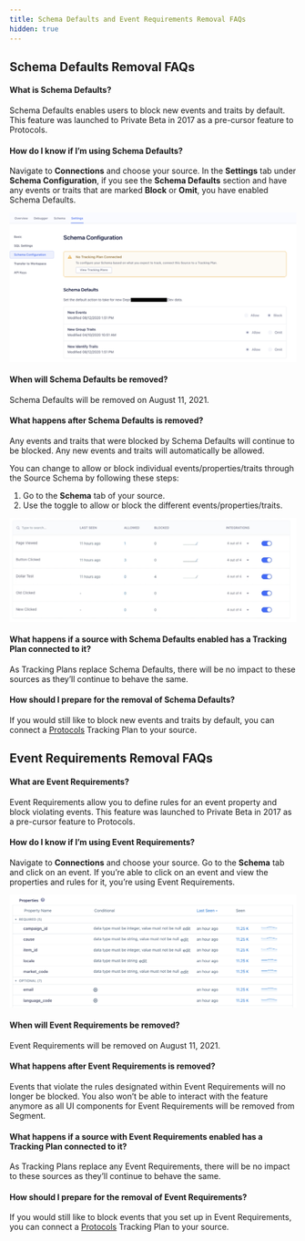 ```yaml
---
title: Schema Defaults and Event Requirements Removal FAQs
hidden: true
---
```


## Schema Defaults Removal FAQs

#### What is Schema Defaults?
Schema Defaults enables users to block new events and traits by default. This feature was launched to Private Beta in 2017 as a pre-cursor feature to Protocols.

#### How do I know if I’m using Schema Defaults?
Navigate to **Connections** and choose your source. In the **Settings** tab under **Schema Configuration**, if you see the **Schema Defaults** section and have any events or traits that are marked **Block** or **Omit**, you have enabled Schema Defaults.

![Schema Defaults](./images/schema-defaults-eol-1.png)

#### When will Schema Defaults be removed?
Schema Defaults will be removed on August 11, 2021.

#### What happens after Schema Defaults is removed?
Any events and traits that were blocked by Schema Defaults will continue to be blocked. Any new events and traits will automatically be allowed.

You can change to allow or block individual events/properties/traits through the Source Schema by following these steps:

1. Go to the **Schema** tab of your source.
2. Use the toggle to allow or block the different events/properties/traits.

![toggling schema defaults](./images/schema-defaults-eol-2.png)

#### What happens if a source with Schema Defaults enabled has a Tracking Plan connected to it?
As Tracking Plans replace Schema Defaults, there will be no impact to these sources as they’ll continue to behave the same.

#### How should I prepare for the removal of Schema Defaults?
If you would still like to block new events and traits by default, you can connect a [Protocols](/docs/protocols/) Tracking Plan to your source.

## Event Requirements Removal FAQs

#### What are Event Requirements?
Event Requirements allow you to define rules for an event property and block violating events. This feature was launched to Private Beta in 2017 as a pre-cursor feature to Protocols.

#### How do I know if I’m using Event Requirements?
Navigate to **Connections** and choose your source. Go to the **Schema** tab and click on an event. If you’re able to click on an event and view the properties and rules for it, you’re using Event Requirements.

![Event Requirements](./images/schema-defaults-eol-3.png)

#### When will Event Requirements be removed?
Event Requirements will be removed on August 11, 2021.

#### What happens after Event Requirements is removed?
Events that violate the rules designated within Event Requirements will no longer be blocked. You also won’t be able to interact with the feature anymore as all UI components for Event Requirements will be removed from Segment.

#### What happens if a source with Event Requirements enabled has a Tracking Plan connected to it?
As Tracking Plans replace any Event Requirements, there will be no impact to these sources as they’ll continue to behave the same.

#### How should I prepare for the removal of Event Requirements?
If you would still like to block events that you set up in Event Requirements, you can connect a [Protocols](/docs/protocols/) Tracking Plan to your source.
